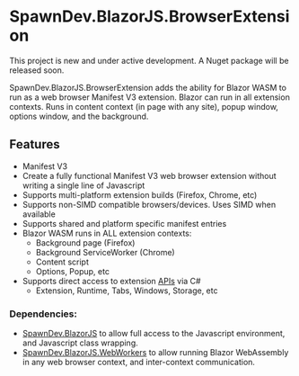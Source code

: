 
# SpawnDev.BlazorJS.BrowserExtension

This project is new and under active development. A Nuget package will be released soon.

SpawnDev.BlazorJS.BrowserExtension adds the ability for Blazor WASM to run as a web browser Manifest V3 extension. Blazor can run in all extension contexts. Runs in content context (in page with any site), popup window, options window, and the background.

## Features
- Manifest V3
- Create a fully functional Manifest V3 web browser extension without writing a single line of Javascript
- Supports multi-platform extension builds (Firefox, Chrome, etc)
- Supports non-SIMD compatible browsers/devices. Uses SIMD when available
- Supports shared and platform specific manifest entries
- Blazor WASM runs in ALL extension contexts: 
  - Background page (Firefox)
  - Background ServiceWorker (Chrome)
  - Content script
  - Options, Popup, etc
- Supports direct access to extension [APIs](https://developer.chrome.com/docs/extensions/reference/api) via C#
  - Extension, Runtime, Tabs, Windows, Storage, etc


### Dependencies:  
- [SpawnDev.BlazorJS](https://github.com/LostBeard/SpawnDev.BlazorJS) to allow full access to the Javascript environment, and Javascript class wrapping.
- [SpawnDev.BlazorJS.WebWorkers](https://github.com/LostBeard/SpawnDev.BlazorJS.WebWorkers) to allow running Blazor WebAssembly in any web browser context, and inter-context communication.

